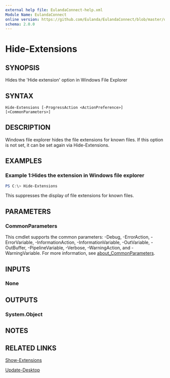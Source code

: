 ```yaml
---
external help file: EulandaConnect-help.xml
Module Name: EulandaConnect
online version: https://github.com/Eulanda/EulandaConnect/blob/master/docs/Hide-Extensions.md
schema: 2.0.0
---
```


# Hide-Extensions

## SYNOPSIS
Hides the 'Hide extension' option in Windows File Explorer

## SYNTAX

```
Hide-Extensions [-ProgressAction <ActionPreference>] [<CommonParameters>]
```

## DESCRIPTION
Windows file explorer hides the file extensions for known files. If this option is not set, it can be set again via Hide-Extensions.

## EXAMPLES

### Example 1:Hides the extension in Windows file explorer
```powershell
PS C:\> Hide-Extensions
```

This suppresses the display of file extensions for known files.

## PARAMETERS


### CommonParameters
This cmdlet supports the common parameters: -Debug, -ErrorAction, -ErrorVariable, -InformationAction, -InformationVariable, -OutVariable, -OutBuffer, -PipelineVariable, -Verbose, -WarningAction, and -WarningVariable. For more information, see [about_CommonParameters](http://go.microsoft.com/fwlink/?LinkID=113216).

## INPUTS

### None

## OUTPUTS

### System.Object
## NOTES

## RELATED LINKS

[Show-Extensions](./functions/Show-Extensions.md)

[Update-Desktop](./functions/Update-Desktop.md)




